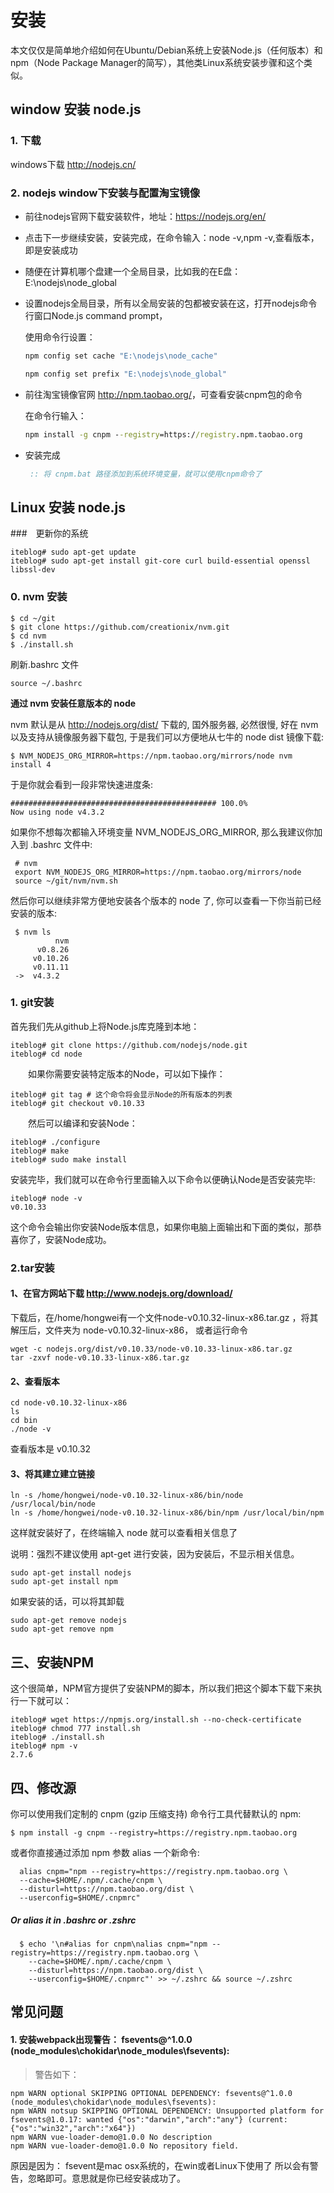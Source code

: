 # 安装

本文仅仅是简单地介绍如何在Ubuntu/Debian系统上安装Node.js（任何版本）和npm（Node Package Manager的简写），其他类Linux系统安装步骤和这个类似。

## window 安装 node.js

### 1. 下载 
  
 windows下载 <http://nodejs.cn/>

### 2. nodejs window下安装与配置淘宝镜像

 - 前往nodejs官网下载安装软件，地址：https://nodejs.org/en/

 - 点击下一步继续安装，安装完成，在命令输入：node -v,npm -v,查看版本，即是安装成功

 - 随便在计算机哪个盘建一个全局目录，比如我的在E盘：E:\nodejs\node_global

 - 设置nodejs全局目录，所有以全局安装的包都被安装在这，打开nodejs命令行窗口Node.js command prompt，

    使用命令行设置：
    
    ```cmd
    npm config set cache "E:\nodejs\node_cache"
    
    npm config set prefix "E:\nodejs\node_global"
    ```

 - 前往淘宝镜像官网 <http://npm.taobao.org/>，可查看安装cnpm包的命令

    在命令行输入：
    
    ```cmd
    npm install -g cnpm --registry=https://registry.npm.taobao.org
    ```
 - 安装完成
 
    ```cmd
     :: 将 cnpm.bat 路径添加到系统环境变量，就可以使用cnpm命令了
    ```
 
 
## Linux 安装 node.js

###　更新你的系统

    iteblog# sudo apt-get update
    iteblog# sudo apt-get install git-core curl build-essential openssl libssl-dev

### 0. nvm 安装

    $ cd ~/git
    $ git clone https://github.com/creationix/nvm.git
    $ cd nvm
    $ ./install.sh
    
刷新.bashrc 文件
    
    source ~/.bashrc
     
**通过 nvm 安装任意版本的 node** 
 
 nvm 默认是从 http://nodejs.org/dist/ 下载的, 国外服务器, 必然很慢,
 好在 nvm 以及支持从镜像服务器下载包, 于是我们可以方便地从七牛的 node dist 镜像下载:
 
    $ NVM_NODEJS_ORG_MIRROR=https://npm.taobao.org/mirrors/node nvm install 4
 
 于是你就会看到一段非常快速进度条:
 
    ############################################## 100.0%
    Now using node v4.3.2
 
 如果你不想每次都输入环境变量 NVM_NODEJS_ORG_MIRROR, 那么我建议你加入到 .bashrc 文件中:
 
     # nvm
     export NVM_NODEJS_ORG_MIRROR=https://npm.taobao.org/mirrors/node
     source ~/git/nvm/nvm.sh
 
 然后你可以继续非常方便地安装各个版本的 node 了, 你可以查看一下你当前已经安装的版本:
 
     $ nvm ls
              nvm
          v0.8.26
         v0.10.26
         v0.11.11
     ->  v4.3.2
    

### 1. git安装

首先我们先从github上将Node.js库克隆到本地：

    iteblog# git clone https://github.com/nodejs/node.git
    iteblog# cd node
　　如果你需要安装特定版本的Node，可以如下操作：

    iteblog# git tag # 这个命令将会显示Node的所有版本的列表
    iteblog# git checkout v0.10.33
　　然后可以编译和安装Node：

    iteblog# ./configure
    iteblog# make
    iteblog# sudo make install
安装完毕，我们就可以在命令行里面输入以下命令以便确认Node是否安装完毕:

    iteblog# node -v
    v0.10.33
这个命令会输出你安装Node版本信息，如果你电脑上面输出和下面的类似，那恭喜你了，安装Node成功。

### 2.tar安装

#### 1、在官方网站下载 <http://www.nodejs.org/download/>  

下载后，在/home/hongwei有一个文件node-v0.10.32-linux-x86.tar.gz ，将其解压后，文件夹为 node-v0.10.32-linux-x86，
或者运行命令  

    wget -c nodejs.org/dist/v0.10.33/node-v0.10.33-linux-x86.tar.gz
    tar -zxvf node-v0.10.33-linux-x86.tar.gz
      
#### 2、查看版本
    cd node-v0.10.32-linux-x86
    ls
    cd bin
    ./node -v
查看版本是 v0.10.32

#### 3、将其建立建立链接

    ln -s /home/hongwei/node-v0.10.32-linux-x86/bin/node /usr/local/bin/node
    ln -s /home/hongwei/node-v0.10.32-linux-x86/bin/npm /usr/local/bin/npm
这样就安装好了，在终端输入 node 就可以查看相关信息了  

说明：强烈不建议使用 apt-get 进行安装，因为安装后，不显示相关信息。
    
    sudo apt-get install nodejs
    sudo apt-get install npm

如果安装的话，可以将其卸载

    sudo apt-get remove nodejs
    sudo apt-get remove npm
    
    
## 三、安装NPM

这个很简单，NPM官方提供了安装NPM的脚本，所以我们把这个脚本下载下来执行一下就可以：

    iteblog# wget https://npmjs.org/install.sh --no-check-certificate
    iteblog# chmod 777 install.sh
    iteblog# ./install.sh
    iteblog# npm -v
    2.7.6
    
## 四、修改源

你可以使用我们定制的 cnpm (gzip 压缩支持) 命令行工具代替默认的 npm:
  
    $ npm install -g cnpm --registry=https://registry.npm.taobao.org
或者你直接通过添加 npm 参数 alias 一个新命令:
  
      alias cnpm="npm --registry=https://registry.npm.taobao.org \
      --cache=$HOME/.npm/.cache/cnpm \
      --disturl=https://npm.taobao.org/dist \
      --userconfig=$HOME/.cnpmrc"
  
##### Or alias it in .bashrc or .zshrc

      $ echo '\n#alias for cnpm\nalias cnpm="npm --registry=https://registry.npm.taobao.org \
        --cache=$HOME/.npm/.cache/cnpm \
        --disturl=https://npm.taobao.org/dist \
        --userconfig=$HOME/.cnpmrc"' >> ~/.zshrc && source ~/.zshrc
        
     
    
##  常见问题
    
#### 1. 安装webpack出现警告： fsevents@^1.0.0 (node_modules\chokidar\node_modules\fsevents):
    
  > 警告如下：
    
    npm WARN optional SKIPPING OPTIONAL DEPENDENCY: fsevents@^1.0.0 (node_modules\chokidar\node_modules\fsevents):
    npm WARN notsup SKIPPING OPTIONAL DEPENDENCY: Unsupported platform for fsevents@1.0.17: wanted {"os":"darwin","arch":"any"} (current: {"os":"win32","arch":"x64"})
    npm WARN vue-loader-demo@1.0.0 No description
    npm WARN vue-loader-demo@1.0.0 No repository field.
    
 原因是因为： fsevent是mac osx系统的，在win或者Linux下使用了 所以会有警告，忽略即可。意思就是你已经安装成功了。